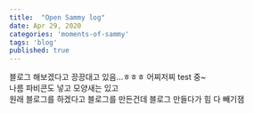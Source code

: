 ```yaml
---
title:  "Open Sammy log"
date: Apr 29, 2020
categories: 'moments-of-sammy'
tags: 'blog'
published: true
---
```


블로그 해보겠다고 끙끙대고 있음...ㅎㅎㅎ 어찌저찌 test 중~  
나름 파비콘도 넣고 모양새는 있고  
원래 블로그를 하겠다고 블로그를 만든건데 블로그 만들다가 힘 다 빼기잼
